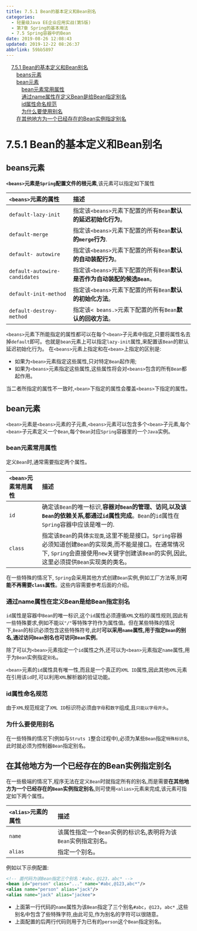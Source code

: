 ```yaml
---
title: 7.5.1 Bean的基本定义和Bean别名
categories: 
  - 轻量级Java EE企业应用实战(第5版)
  - 第7章 Spring的基本用法
  - 7.5 Spring容器中的Bean
date: 2019-08-26 12:08:43
updated: 2019-12-22 08:26:37
abbrlink: 59bb5897
---
```

<div id='my_toc'><a href="/JavaReadingNotes/59bb5897/#7-5-1-Bean的基本定义和Bean别名" class="header_1">7.5.1 Bean的基本定义和Bean别名</a><br><a href="/JavaReadingNotes/59bb5897/#beans元素" class="header_2">beans元素</a><br><a href="/JavaReadingNotes/59bb5897/#bean元素" class="header_2">bean元素</a><br><a href="/JavaReadingNotes/59bb5897/#bean元素常用属性" class="header_3">bean元素常用属性</a><br><a href="/JavaReadingNotes/59bb5897/#通过name属性在定义Bean是给Bean指定别名" class="header_3">通过name属性在定义Bean是给Bean指定别名</a><br><a href="/JavaReadingNotes/59bb5897/#id属性命名规范" class="header_3">id属性命名规范</a><br><a href="/JavaReadingNotes/59bb5897/#为什么要使用别名" class="header_3">为什么要使用别名</a><br><a href="/JavaReadingNotes/59bb5897/#在其他地方为一个已经存在的Bean实例指定别名" class="header_2">在其他地方为一个已经存在的Bean实例指定别名</a><br></div>
<style>.header_1{margin-left: 1em;}.header_2{margin-left: 2em;}.header_3{margin-left: 3em;}.header_4{margin-left: 4em;}.header_5{margin-left: 5em;}.header_6{margin-left: 6em;}</style>
<!--more-->
<script>if (navigator.platform.search('arm')==-1){document.getElementById('my_toc').style.display = 'none';}var e,p = document.getElementsByTagName('p');while (p.length>0) {e = p[0];e.parentElement.removeChild(e);}</script>

<!--end-->
<!--SSTStart-->
# 7.5.1 Bean的基本定义和Bean别名 #
## beans元素 ##
**`<beans>`元素是`Spring`配置文件的根元素**,该元素可以指定如下属性

|`<beans>`元素的属性|描述|
|:---|:---|
|`default-lazy-init`|指定该`<beans>`元素下配置的所有`Bean`**默认的延迟初始化行为**。|
|`default-merge`|指定该`<beans>`元素下配置的所有`Bean`**默认的`merge`行为**.|
|`default- autowire`|指定该`<beans>`元素下配置的所有`Bean`**默认的自动装配行为**。|
|`default-autowire-candidates`|指定该`<beans>`元素下配置的所有`Bean`**默认是否作为自动装配的候选`Bean`**。|
|`default-init-method`|指定该`<beans>`元素下配置的所有`Bean`**默认的初始化方法**。|
|`default-destroy-method`|指定该`< beans.>`元素下配置的所有`Bean`**默认的回收方法**。|

`<beans>`元素下所能指定的属性都可以在每个`<bean>`子元素中指定,只要将属性名去掉`default`即可。也就是`bean`元素上可以指定`lazy-init`属性,来配置该`Bean`的默认延迟初始化行为。
在`<beans>`元素上指定和在`<bean>`上指定的区别是:
- 如果为`<bean>`元素指定这些属性,只对特定`Bean`起作用;
- 如果为`<beans>`元素指定这些属性,这些属性将会对`<beans>`包含的所有`Bean`都起作用。

当二者所指定的属性不一致时,`<bean>`下指定的属性会覆盖`<beans>`下指定的属性。
## bean元素 ##
`<bean>`元素是`<beans>`元素的子元素,`<beans>`元素可以包含多个`<bean>`子元素,每个`<bean>`子元素定义一个`Bean`,每个`Bean`对应`Spring`容器里的一个`Java`实例。
### bean元素常用属性 ###
定义`Bean`时,通常需要指定两个属性。

|`<bean>`元素常用属性|描述|
|:---|:---|
|`id`|确定该`Bean`的唯一标识,**容器对`Bean`的管理、访问,以及该`Bean`的依赖关系,都通过`id`属性完成**。`Bean`的`id`属性在`Spring`容器中应该是唯一的.|
|`class`|指定该`Bean`的具体`实现类`,这里不能是接口。`Spring`容器必须知道创建`Bean`的实现类,而不能是接口。在通常情况下, `Spring`会直接使用`new`关键字创建该`Bean`的实例,因此,这里必须提供`Bean`实现类的类名。|
在一些特殊的情况下, `Spring`会采用其他方式创建`Bean`实例,例如工厂方法等,则**可能不再需要`class`属性**。这些内容需要参考后面的介绍。
### 通过name属性在定义Bean是给Bean指定别名 ###
`id`属性是容器中`Bean`的唯一标识,这个`id`属性必须遵循`XML`文档的i属性规则,因此有一些特殊要求,例如不能以`"/"`等特殊字符作为属性值。但在某些特殊的情况下,`Bean`的标识必须包含这些特殊符号,此时**可以采用`name`属性,用于指定`Bean`的别名,通过访问`Bean`别名也可访问`Bean`实例**。

除了可以为`<bean>`元素指定一个`id`属性之外,还可以为`<bean>`元素指定`name`属性,用于为`Bean`实例指定`别名`。

`<bean>`元素的`id`属性具有唯一性,而且是一个真正的`XML ID`属性,因此其他`XML`元素在引用该`id`时,可以利用`XML`解析器的验证功能。
### id属性命名规范 ###
由于`XML`规范规定了`XML ID`标识符必须由`字母`和`数字`组成,且`只能以字母开头`。
### 为什么要使用别名 ###
在一些特殊的情况下(例如与`Struts 1`整合过程中),必须为某些`Bean`指定`特殊标识名`,此时就必须为控制器`Bean`指定别名。

## 在其他地方为一个已经存在的Bean实例指定别名 ##
在一些极端的情况下,程序无法在定义`Bean`时就指定所有的别名,而是需要**在其他地方为一个已经存在的`Bean`实例指定别名**,则可使用`<alias>`元素来完成,该元素可指定如下两个属性。

|`<alias>`元素的属性|描述|
|:---|:---|
|`name`|该属性指定一个`Bean`实例的标识名,表明将为该`Bean`实例指定别名。|
|`alias`|指定一个别名。|

例如以下示例配置:
```xml
<!-- 面代码为该Bean指定三个别名：#abc，@123，abc* -->
<bean id="person" class="..." name="#abc,@123,abc*"/>
<alias name="person" alias="jack"/>
<alias name="jack" alias="jackee">
```
- 上面第一行代码的`name`属性为该`Bean`指定了三个别名`#abc`，`@123`，`abc*` ,这些别名中包含了些特殊字符,由此可见,作为别名的字符可以很随意。
- 上面配置的后两行代码则用于为已有的`person`这个`Bean`指定别名。

<!--SSTStop-->

